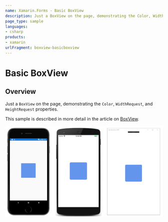 ```yaml
---
name: Xamarin.Forms - Basic BoxView
description: Just a BoxView on the page, demonstrating the Color, WidthRequest, and HeightRequest properties
page_type: sample
languages:
- csharp
products:
- xamarin
urlFragment: boxview-basicboxview
---
```


# Basic BoxView

## Overview

Just a `BoxView` on the page, demonstrating the `Color`, `WidthRequest`, and `HeightRequest` properties.

This sample is described in more detail in the article on [BoxView](https://docs.microsoft.com/xamarin/xamarin-forms/user-interface/boxview).

![Basic BoxView application screenshot](Screenshots/01Triple.png "Basic BoxView application screenshot")
